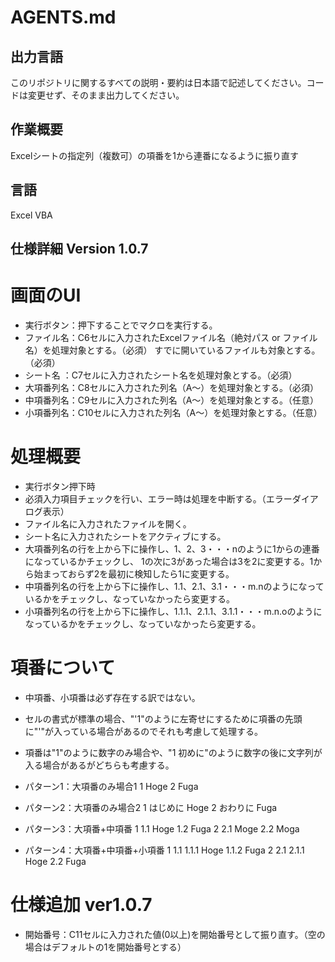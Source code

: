 # AGENTS.md
## 出力言語
このリポジトリに関するすべての説明・要約は日本語で記述してください。コードは変更せず、そのまま出力してください。

## 作業概要
Excelシートの指定列（複数可）の項番を1から連番になるように振り直す

## 言語
Excel VBA

## 仕様詳細  Version 1.0.7

# 画面のUI
- 実行ボタン：押下することでマクロを実行する。
- ファイル名：C6セルに入力されたExcelファイル名（絶対パス or ファイル名）を処理対象とする。（必須）
              すでに開いているファイルも対象とする。（必須）
- シート名  ：C7セルに入力されたシート名を処理対象とする。（必須）
- 大項番列名：C8セルに入力された列名（A～）を処理対象とする。（必須）
- 中項番列名：C9セルに入力された列名（A～）を処理対象とする。（任意）
- 小項番列名：C10セルに入力された列名（A～）を処理対象とする。（任意）

# 処理概要
- 実行ボタン押下時
 - 必須入力項目チェックを行い、エラー時は処理を中断する。（エラーダイアログ表示）
 - ファイル名に入力されたファイルを開く。
 - シート名に入力されたシートをアクティブにする。
 - 大項番列名の行を上から下に操作し、1、2、3・・・nのように1からの連番になっているかチェックし、
   1の次に3があった場合は3を2に変更する。1から始まっておらず2を最初に検知したら1に変更する。
 - 中項番列名の行を上から下に操作し、1.1、2.1、3.1・・・m.nのようになっているかをチェックし、なっていなかったら変更する。
 - 小項番列名の行を上から下に操作し、1.1.1、2.1.1、3.1.1・・・m.n.oのようになっているかをチェックし、なっていなかったら変更する。


# 項番について
- 中項番、小項番は必ず存在する訳ではない。
- セルの書式が標準の場合、"'1"のように左寄せにするために項番の先頭に"'"が入っている場合があるのでそれも考慮して処理する。
- 項番は"1"のように数字のみ場合や、"1 初めに"のように数字の後に文字列が入る場合があるがどちらも考慮する。

- パターン1：大項番のみ場合1
  1
     Hoge
  2
     Fuga

- パターン2：大項番のみ場合2
  1 はじめに
     Hoge
  2 おわりに
     Fuga

- パターン3：大項番+中項番
  1
    1.1
         Hoge
    1.2
         Fuga
  2
    2.1
         Moge
    2.2
         Moga

- パターン4：大項番+中項番+小項番
  1
    1.1
      1.1.1
         Hoge
      1.1.2
         Fuga
  2
    2.1
      2.1.1
         Hoge
    2.2
      Fuga


# 仕様追加  ver1.0.7
- 開始番号：C11セルに入力された値(0以上)を開始番号として振り直す。（空の場合はデフォルトの1を開始番号とする）


